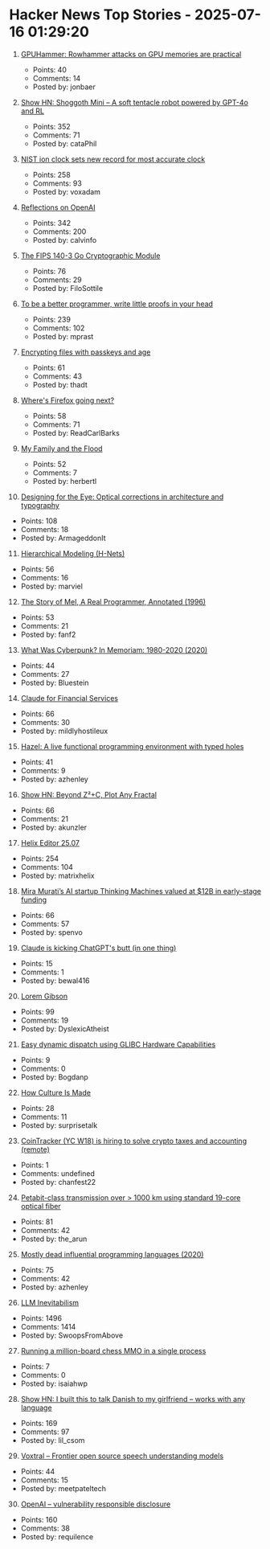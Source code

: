 # Hacker News Top Stories - 2025-07-16 01:29:20

1. [GPUHammer: Rowhammer attacks on GPU memories are practical](https://gpuhammer.com/)
   - Points: 40
   - Comments: 14
   - Posted by: jonbaer

2. [Show HN: Shoggoth Mini – A soft tentacle robot powered by GPT-4o and RL](https://www.matthieulc.com/posts/shoggoth-mini)
   - Points: 352
   - Comments: 71
   - Posted by: cataPhil

3. [NIST ion clock sets new record for most accurate clock](https://www.nist.gov/news-events/news/2025/07/nist-ion-clock-sets-new-record-most-accurate-clock-world)
   - Points: 258
   - Comments: 93
   - Posted by: voxadam

4. [Reflections on OpenAI](https://calv.info/openai-reflections)
   - Points: 342
   - Comments: 200
   - Posted by: calvinfo

5. [The FIPS 140-3 Go Cryptographic Module](https://go.dev/blog/fips140)
   - Points: 76
   - Comments: 29
   - Posted by: FiloSottile

6. [To be a better programmer, write little proofs in your head](https://the-nerve-blog.ghost.io/to-be-a-better-programmer-write-little-proofs-in-your-head/)
   - Points: 239
   - Comments: 102
   - Posted by: mprast

7. [Encrypting files with passkeys and age](https://words.filippo.io/passkey-encryption/)
   - Points: 61
   - Comments: 43
   - Posted by: thadt

8. [Where's Firefox going next?](https://connect.mozilla.org/t5/discussions/where-s-firefox-going-next-you-tell-us/m-p/100698#M39094)
   - Points: 58
   - Comments: 71
   - Posted by: ReadCarlBarks

9. [My Family and the Flood](https://www.texasmonthly.com/news-politics/texas-flood-firsthand-account/)
   - Points: 52
   - Comments: 7
   - Posted by: herbertl

10. [Designing for the Eye: Optical corrections in architecture and typography](https://www.nubero.ch/blog/015/)
   - Points: 108
   - Comments: 18
   - Posted by: ArmageddonIt

11. [Hierarchical Modeling (H-Nets)](https://cartesia.ai/blog/hierarchical-modeling)
   - Points: 56
   - Comments: 16
   - Posted by: marviel

12. [The Story of Mel, A Real Programmer, Annotated (1996)](https://users.cs.utah.edu/~elb/folklore/mel-annotated/node1.html#SECTION00010000000000000000)
   - Points: 53
   - Comments: 21
   - Posted by: fanf2

13. [What Was Cyberpunk? In Memoriam: 1980-2020 (2020)](https://forums.insertcredit.com/t/what-was-cyberpunk-in-memoriam-1980-2020/1721)
   - Points: 44
   - Comments: 27
   - Posted by: Bluestein

14. [Claude for Financial Services](https://www.anthropic.com/news/claude-for-financial-services)
   - Points: 66
   - Comments: 30
   - Posted by: mildlyhostileux

15. [Hazel: A live functional programming environment with typed holes](https://github.com/hazelgrove/hazel)
   - Points: 41
   - Comments: 9
   - Posted by: azhenley

16. [Show HN: Beyond Z²+C, Plot Any Fractal](https://www.juliascope.com/)
   - Points: 66
   - Comments: 21
   - Posted by: akunzler

17. [Helix Editor 25.07](https://helix-editor.com/news/release-25-07-highlights/)
   - Points: 254
   - Comments: 104
   - Posted by: matrixhelix

18. [Mira Murati’s AI startup Thinking Machines valued at $12B in early-stage funding](https://www.reuters.com/technology/mira-muratis-ai-startup-thinking-machines-raises-2-billion-a16z-led-round-2025-07-15/)
   - Points: 66
   - Comments: 57
   - Posted by: spenvo

19. [Claude is kicking ChatGPT's butt (in one thing)](https://ben-mini.com/2025/claude-is-kicking-chatgpts-butt)
   - Points: 15
   - Comments: 1
   - Posted by: bewal416

20. [Lorem Gibson](http://loremgibson.com/)
   - Points: 99
   - Comments: 19
   - Posted by: DyslexicAtheist

21. [Easy dynamic dispatch using GLIBC Hardware Capabilities](https://www.kvr.at/posts/easy-dynamic-dispatch-using-GLIBC-hardware-capabilities/)
   - Points: 9
   - Comments: 0
   - Posted by: Bogdanp

22. [How Culture Is Made](https://www.metalabel.com/studio/release-strategies/how-culture-is-made)
   - Points: 28
   - Comments: 11
   - Posted by: surprisetalk

23. [CoinTracker (YC W18) is hiring to solve crypto taxes and accounting (remote)](undefined)
   - Points: 1
   - Comments: undefined
   - Posted by: chanfest22

24. [Petabit-class transmission over > 1000 km using standard 19-core optical fiber](https://www.nict.go.jp/en/press/2025/05/29-1.html)
   - Points: 81
   - Comments: 42
   - Posted by: the_arun

25. [Mostly dead influential programming languages (2020)](https://www.hillelwayne.com/post/influential-dead-languages/)
   - Points: 75
   - Comments: 42
   - Posted by: azhenley

26. [LLM Inevitabilism](https://tomrenner.com/posts/llm-inevitabilism/)
   - Points: 1496
   - Comments: 1414
   - Posted by: SwoopsFromAbove

27. [Running a million-board chess MMO in a single process](https://eieio.games/blog/a-million-realtime-chess-boards-in-a-single-process/)
   - Points: 7
   - Comments: 0
   - Posted by: isaiahwp

28. [Show HN: I built this to talk Danish to my girlfriend – works with any language](https://menerdu.vercel.app/)
   - Points: 169
   - Comments: 97
   - Posted by: lil_csom

29. [Voxtral – Frontier open source speech understanding models](https://mistral.ai/news/voxtral)
   - Points: 44
   - Comments: 15
   - Posted by: meetpateltech

30. [OpenAI – vulnerability responsible disclosure](https://requilence.any.org/open-ai-vulnerability-responsible-disclosure)
   - Points: 160
   - Comments: 38
   - Posted by: requilence

